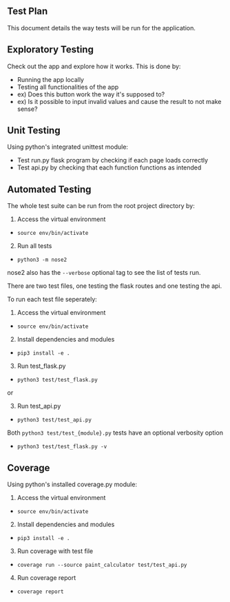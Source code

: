 ## Test Plan
This document details the way tests will be run for the application.

## Exploratory Testing
Check out the app and explore how it works.
This is done by:
* Running the app locally
* Testing all functionalities of the app
* ex) Does this button work the way it's supposed to?
* ex) Is it possible to input invalid values and cause the result to not make sense?

## Unit Testing
Using python's integrated unittest module:

* Test run.py flask program by checking if each page loads correctly
* Test api.py by checking that each function functions as intended

## Automated Testing
The whole test suite can be run from the root project directory by:

1. Access the virtual environment
* `source env/bin/activate`

2. Run all tests
* `python3 -m nose2`

nose2 also has the `--verbose` optional tag to see the list of tests run.

There are two test files, one testing the flask routes and one testing the api.

To run each test file seperately:

1. Access the virtual environment
* `source env/bin/activate`

2. Install dependencies and modules
* `pip3 install -e .`

3. Run test_flask.py
* `python3 test/test_flask.py`

or

3. Run test_api.py
* `python3 test/test_api.py`

Both `python3 test/test_{module}.py` tests have an optional verbosity option 
* `python3 test/test_flask.py -v`

## Coverage
Using python's installed coverage.py module:

1. Access the virtual environment
* `source env/bin/activate`

2. Install dependencies and modules
* `pip3 install -e .`

3. Run coverage with test file
* `coverage run --source paint_calculator test/test_api.py`

4. Run coverage report
* `coverage report`
